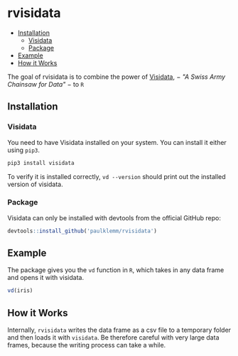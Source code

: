 # rvisidata

<!-- TOC depthFrom:2 -->

- [Installation](#installation)
  - [Visidata](#visidata)
  - [Package](#package)
- [Example](#example)
- [How it Works](#how-it-works)

<!-- /TOC -->

The goal of rvisidata is to combine the power of [Visidata](https://visidata.org/), − _"A Swiss Army Chainsaw for Data"_ − to `R`

## Installation

### Visidata

You need to have Visidata installed on your system. You can install it either using `pip3`.

```bash
pip3 install visidata
```

To verify it is installed correctly, `vd --version` should print out the installed version of visidata.

### Package

Visidata can only be installed with devtools from the official GitHub repo:

```r
devtools::install_github('paulklemm/rvisidata')
```

## Example

The package gives you the `vd` function in `R`, which takes in any data frame and opens it with visidata.

```r
vd(iris)
```

## How it Works

Internally, `rvisidata` writes the data frame as a csv file to a temporary folder and then loads it with `visidata`. Be therefore careful with very large data frames, because the writing process can take a while.
